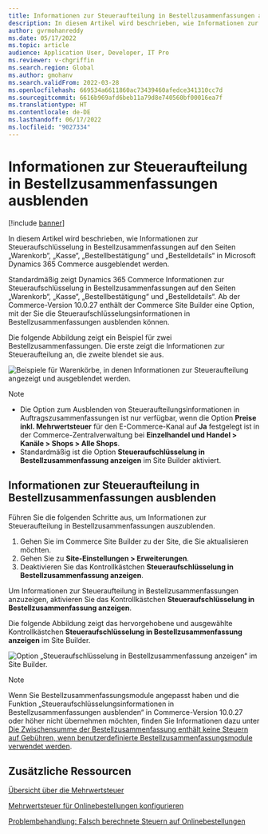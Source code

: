 ```yaml
---
title: Informationen zur Steueraufteilung in Bestellzusammenfassungen ausblenden
description: In diesem Artikel wird beschrieben, wie Informationen zur Steueraufschlüsselung in Bestellzusammenfassungen auf den Seiten „Warenkorb“, „Kasse“, „Bestellbestätigung“ und „Bestelldetails“ in Microsoft Dynamics 365 Commerce ausgeblendet werden.
author: gvrmohanreddy
ms.date: 05/17/2022
ms.topic: article
audience: Application User, Developer, IT Pro
ms.reviewer: v-chgriffin
ms.search.region: Global
ms.author: gmohanv
ms.search.validFrom: 2022-03-28
ms.openlocfilehash: 669534a6611860ac73439460afedce341310cc7d
ms.sourcegitcommit: 6616b969afd6beb11a79d8e740560bf00016ea7f
ms.translationtype: HT
ms.contentlocale: de-DE
ms.lasthandoff: 06/17/2022
ms.locfileid: "9027334"
---
```

# <a name="hide-tax-breakup-information-in-order-summaries"></a>Informationen zur Steueraufteilung in Bestellzusammenfassungen ausblenden

[!include [banner](includes/banner.md)]

In diesem Artikel wird beschrieben, wie Informationen zur Steueraufschlüsselung in Bestellzusammenfassungen auf den Seiten „Warenkorb“, „Kasse“, „Bestellbestätigung“ und „Bestelldetails“ in Microsoft Dynamics 365 Commerce ausgeblendet werden.

Standardmäßig zeigt Dynamics 365 Commerce Informationen zur Steueraufschlüsselung in Bestellzusammenfassungen auf den Seiten „Warenkorb“, „Kasse“, „Bestellbestätigung“ und „Bestelldetails“. Ab der Commerce-Version 10.0.27 enthält der Commerce Site Builder eine Option, mit der Sie die Steueraufschlüsselungsinformationen in Bestellzusammenfassungen ausblenden können.

Die folgende Abbildung zeigt ein Beispiel für zwei Bestellzusammenfassungen. Die erste zeigt die Informationen zur Steueraufteilung an, die zweite blendet sie aus.

![Beispiele für Warenkörbe, in denen Informationen zur Steueraufteilung angezeigt und ausgeblendet werden.](media/prices-include-sales-tax-e-Commerce.png)

> [!NOTE]
> - Die Option zum Ausblenden von Steueraufteilungsinformationen in Auftragszusammenfassungen ist nur verfügbar, wenn die Option **Preise inkl. Mehrwertsteuer** für den E-Commerce-Kanal auf **Ja** festgelegt ist in der Commerce-Zentralverwaltung bei **Einzelhandel und Handel \> Kanäle \> Shops \> Alle Shops**. 
> - Standardmäßig ist die Option **Steueraufschlüsselung in Bestellzusammenfassung anzeigen** im Site Builder aktiviert.

## <a name="hide-tax-breakup-information-in-order-summaries"></a>Informationen zur Steueraufteilung in Bestellzusammenfassungen ausblenden

Führen Sie die folgenden Schritte aus, um Informationen zur Steueraufteilung in Bestellzusammenfassungen auszublenden.

1. Gehen Sie im Commerce Site Builder zu der Site, die Sie aktualisieren möchten.
1. Gehen Sie zu **Site-Einstellungen \> Erweiterungen**.
1. Deaktivieren Sie das Kontrollkästchen **Steueraufschlüsselung in Bestellzusammenfassung anzeigen**.

Um Informationen zur Steueraufteilung in Bestellzusammenfassungen anzuzeigen, aktivieren Sie das Kontrollkästchen **Steueraufschlüsselung in Bestellzusammenfassung anzeigen**.  

Die folgende Abbildung zeigt das hervorgehobene und ausgewählte Kontrollkästchen **Steueraufschlüsselung in Bestellzusammenfassung anzeigen** im Site Builder.

![Option „Steueraufschlüsselung in Bestellzusammenfassung anzeigen“ im Site Builder.](media/prices-include-sales-tax-e-Commerce-site-settings.png)

> [!NOTE]
> Wenn Sie Bestellzusammenfassungsmodule angepasst haben und die Funktion „Steueraufschlüsselungsinformationen in Bestellzusammenfassungen ausblenden“ in Commerce-Version 10.0.27 oder höher nicht übernehmen möchten, finden Sie Informationen dazu unter [Die Zwischensumme der Bestellzusammenfassung enthält keine Steuern auf Gebühren, wenn benutzerdefinierte Bestellzusammenfassungsmodule verwendet werden](troubleshoot/summary-taxes-custom-modules-10.0.27.md#resolution).

## <a name="additional-resources"></a>Zusätzliche Ressourcen

[Übersicht über die Mehrwertsteuer](/finance/general-ledger/indirect-taxes-overview)

[Mehrwertsteuer für Onlinebestellungen konfigurieren](sales-tax-config.md)

[Problembehandlung: Falsch berechnete Steuern auf Onlinebestellungen](troubleshoot/tax-miscalculated-online-order.md)
